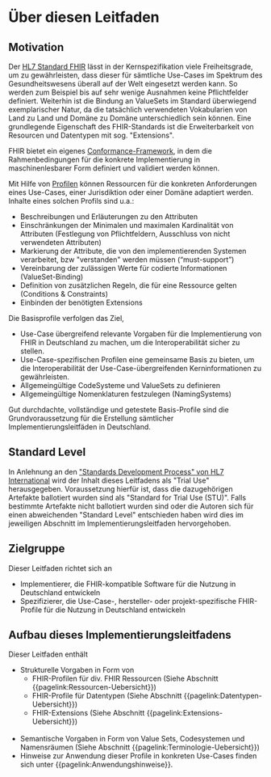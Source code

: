 # Über diesen Leitfaden

## Motivation

Der [HL7 Standard FHIR](http://hl7.org/fhir/) lässt in der Kernspezifikation viele Freiheitsgrade, um zu gewährleisten, dass dieser für sämtliche Use-Cases im Spektrum des Gesundheitswesens überall auf der Welt eingesetzt werden kann.
So werden zum Beispiel bis auf sehr wenige Ausnahmen keine Pflichtfelder definiert.
Weiterhin ist die Bindung an ValueSets im Standard überwiegend exemplarischer Natur, da die tatsächlich verwendeten Vokabularien von Land zu Land und Domäne zu Domäne unterschiedlich sein können.
Eine grundlegende Eigenschaft des FHIR-Standards ist die Erweiterbarkeit von Resourcen und Datentypen mit sog. "Extensions".

FHIR bietet ein eigenes [Conformance-Framework](https://www.hl7.org/fhir/conformance-rules.html), in dem die Rahmenbedingungen für die konkrete Implementierung in maschinenlesbarer Form definiert und validiert werden können.

Mit Hilfe von [Profilen](http://hl7.org/implement/standards/fhir/profiling.html) können Ressourcen für die konkreten Anforderungen eines Use-Cases, einer Jurisdiktion oder einer Domäne adaptiert werden.
Inhalte eines solchen Profils sind u.a.:
* Beschreibungen und Erläuterungen zu den Attributen
* Einschränkungen der Minimalen und maximalen Kardinalität von Attributen (Festlegung von Pflichtfeldern, Ausschluss von nicht verwendeten Attributen)
* Markierung der Attribute, die von den implementierenden Systemen verarbeitet, bzw "verstanden" werden müssen (“must-support”)
* Vereinbarung der zulässigen Werte für codierte Informationen (ValueSet-Binding)
* Definition von zusätzlichen Regeln, die für eine Ressource gelten (Conditions & Constraints)
* Einbinden der benötigten Extensions

Die Basisprofile verfolgen das Ziel, 
- Use-Case übergreifend relevante Vorgaben für die Implementierung von FHIR in Deutschland zu machen, um die Interoperabilität sicher zu stellen.
- Use-Case-spezifischen Profilen eine gemeinsame Basis zu bieten, um die Interoperabilität der Use-Case-übergreifenden Kerninformationen zu gewährleisten.
- Allgemeingültige CodeSysteme und ValueSets zu definieren
- Allgemeingültige Nomenklaturen festzulegen (NamingSystems)

Gut durchdachte, vollständige und getestete Basis-Profile sind die Grundvoraussetzung für die Erstellung sämtlicher Implementierungsleitfäden in Deutschland.

## Standard Level

In Anlehnung an den ["Standards Development Process" von HL7 International](https://www.hl7.org/fhir/versions.html#std-process) wird der Inhalt dieses Leitfadens als "Trial Use" herausgegeben. Voraussetzung hierfür ist, dass die dazugehörigen Artefakte ballotiert wurden sind als "Standard for Trial Use (STU)". Falls bestimmte Artefakte nicht ballotiert wurden sind oder die Autoren sich für einen abweichenden "Standard Level" entschieden haben wird dies im jeweiligen Abschnitt im Implementierungsleitfaden hervorgehoben.

## Zielgruppe

Dieser Leitfaden richtet sich an
 -  Implementierer, die FHIR-kompatible Software für die Nutzung in Deutschland entwickeln
 -  Spezifizierer, die Use-Case-, hersteller- oder projekt-spezifische FHIR-Profile für die Nutzung in Deutschland entwickeln

## Aufbau dieses Implementierungsleitfadens

Dieser Leitfaden enthält
* Strukturelle Vorgaben in Form von 
    - FHIR-Profilen für div. FHIR Ressourcen (Siehe Abschnitt {{pagelink:Ressourcen-Uebersicht}})
    - FHIR-Profile für Datentypen (Siehe Abschnitt {{pagelink:Datentypen-Uebersicht}})
    - FHIR-Extensions (Siehe Abschnitt {{pagelink:Extensions-Uebersicht}})
<br><br>
* Semantische Vorgaben in Form von Value Sets, Codesystemen und Namensräumen (Siehe Abschnitt {{pagelink:Terminologie-Uebersicht}})
* Hinweise zur Anwendung dieser Profile in konkreten Use-Cases finden sich unter {{pagelink:Anwendungshinweise}}.